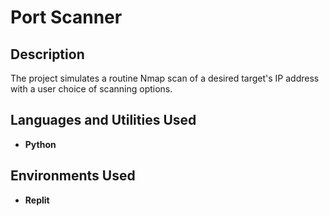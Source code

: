 <h1>Port Scanner</h1>

<h2>Description</h2>
The project simulates a routine Nmap scan of a desired target's IP address with a user choice of scanning options.
<br />


<h2>Languages and Utilities Used</h2>

- <b>Python</b> 


<h2>Environments Used </h2>

- <b>Replit</b> 
